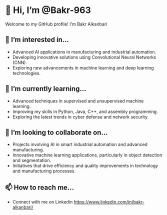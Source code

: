 # 👋 Hi, I’m @Bakr-963

Welcome to my GitHub profile! I'm Bakr Alkanbari
## 👀 I’m interested in...
- Advanced AI applications in manufacturing and industrial automation.
- Developing innovative solutions using Convolutional Neural Networks (CNN).
- Exploring new advancements in machine learning and deep learning technologies.

## 🌱 I’m currently learning...
- Advanced techniques in supervised and unsupervised machine learning.
- Improving my skills in Python, Java, C++, and assembly programming.
- Exploring the latest trends in cyber defense and network security.

## 💞️ I’m looking to collaborate on...
- Projects involving AI in smart industrial automation and advanced manufacturing.
- Innovative machine learning applications, particularly in object detection and segmentation.
- Initiatives that drive efficiency and quality improvements in technology and manufacturing processes.

## 📫 How to reach me...
- Connect with me on Linkedin https://www.linkedin.com/in/bakr-alkanbari/
